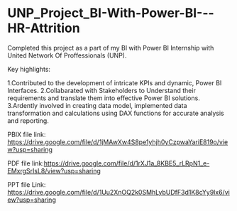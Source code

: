 # UNP_Project_BI-With-Power-BI---HR-Attrition

Completed this project as a part of my BI with Power BI Internship with United Network Of Proffessionals (UNP).

Key highlights:

1.Contributed to the development of intricate KPIs and dynamic, Power BI Interfaces.
2.Collabarated with Stakeholders to Understand their requirements and translate them into effective Power BI solutions.
3.Ardently involved in creating data model, implemented data transformation and calculations using DAX functions for accurate analysis and reporting.

PBIX file link: https://drive.google.com/file/d/1jMAwXw4S8pe1yhjh0yCzpwaYariE819o/view?usp=sharing

PDF file link:https://drive.google.com/file/d/1rXJ1a_8KBE5_rLRpN1_e-EMxrgSrIsL8/view?usp=sharing

PPT file Link: https://drive.google.com/file/d/1Uu2XnOQ2k0SMhLybUDfF3d1K8cYy9lx6/view?usp=sharing
